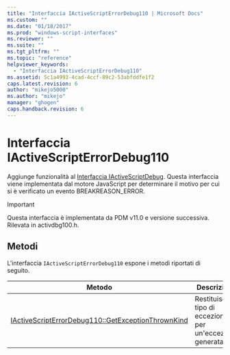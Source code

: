 ```yaml
---
title: "Interfaccia IActiveScriptErrorDebug110 | Microsoft Docs"
ms.custom: ""
ms.date: "01/18/2017"
ms.prod: "windows-script-interfaces"
ms.reviewer: ""
ms.suite: ""
ms.tgt_pltfrm: ""
ms.topic: "reference"
helpviewer_keywords: 
  - "Interfaccia IActiveScriptErrorDebug110"
ms.assetid: 5c1a4993-4cad-4ccf-89c2-53abfddfe1f2
caps.latest.revision: 6
author: "mikejo5000"
ms.author: "mikejo"
manager: "ghogen"
caps.handback.revision: 6
---
```

# Interfaccia IActiveScriptErrorDebug110
Aggiunge funzionalità al [Interfaccia IActiveScriptDebug](../../winscript/reference/iactivescriptdebug-interface.md).  Questa interfaccia viene implementata dal motore JavaScript per determinare il motivo per cui si è verificato un evento BREAKREASON\_ERROR.  
  
> [!IMPORTANT]
>  Questa interfaccia è implementata da PDM v11.0 e versione successiva.  Rilevata in activdbg100.h.  
  
## Metodi  
 L'interfaccia `IActiveScriptErrorDebug110` espone i metodi riportati di seguito.  
  
|Metodo|Descrizione|  
|------------|-----------------|  
|[IActiveScriptErrorDebug110::GetExceptionThrownKind](../../winscript/reference/iactivescripterrordebug110-getexceptionthrownkind.md)|Restituisce il tipo di eccezione per un'eccezione generata.|